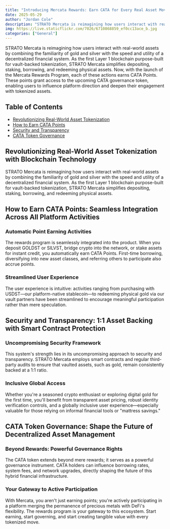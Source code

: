 ```yaml
---
title: "Introducing Mercata Rewards: Earn CATA for Every Real Asset Move"
date: 2025-05-29
author: "Jordan Cole"
description: "STRATO Mercata is reimagining how users interact with real-world assets by combining the familiarity of gold and silver with the speed and utility of a decentralized financial system."
img: https://live.staticflickr.com/7026/6710868859_ef0cc13ace_b.jpg
categories: ["General"]
---
```


STRATO Mercata is reimagining how users interact with real-world assets by combining the familiarity of gold and silver with the speed and utility of a decentralized financial system. As the first Layer 1 blockchain purpose-built for vault-backed tokenization, STRATO Mercata simplifies depositing, staking, borrowing, and redeeming physical assets. Now, with the launch of the Mercata Rewards Program, each of these actions earns CATA Points. These points grant access to the upcoming CATA governance token, enabling users to influence platform direction and deepen their engagement with tokenized assets.

## Table of Contents

- [Revolutionizing Real-World Asset Tokenization](#revolutionizing-real-world-asset-tokenization-with-blockchain-technology)
- [How to Earn CATA Points](#how-to-earn-cata-points-seamless-integration-across-all-platform-activities)
- [Security and Transparency](#security-and-transparency-11-asset-backing-with-smart-contract-protection)
- [CATA Token Governance](#cata-token-governance-shape-the-future-of-decentralized-asset-management)

## Revolutionizing Real-World Asset Tokenization with Blockchain Technology

STRATO Mercata is reimagining how users interact with real-world assets by combining the familiarity of gold and silver with the speed and utility of a decentralized financial system. As the first Layer 1 blockchain purpose-built for vault-backed tokenization, STRATO Mercata simplifies depositing, staking, borrowing, and redeeming physical assets.

## How to Earn CATA Points: Seamless Integration Across All Platform Activities

### Automatic Point Earning Activities

The rewards program is seamlessly integrated into the product. When you deposit GOLDST or SILVST, bridge crypto into the network, or stake assets for instant credit, you automatically earn CATA Points. First-time borrowing, diversifying into new asset classes, and referring others to participate also accrue points.

### Streamlined User Experience

The user experience is intuitive: activities ranging from purchasing with USDST—our platform-native stablecoin—to redeeming physical gold via our vault partners have been streamlined to encourage meaningful participation rather than mere speculation.

## Security and Transparency: 1:1 Asset Backing with Smart Contract Protection

### Uncompromising Security Framework

This system's strength lies in its uncompromising approach to security and transparency. STRATO Mercata employs smart contracts and regular third-party audits to ensure that vaulted assets, such as gold, remain consistently backed at a 1:1 ratio.

### Inclusive Global Access

Whether you're a seasoned crypto enthusiast or exploring digital gold for the first time, you'll benefit from transparent asset pricing, robust identity verification controls, and a globally inclusive user experience—especially valuable for those relying on informal financial tools or "mattress savings."

## CATA Token Governance: Shape the Future of Decentralized Asset Management

### Beyond Rewards: Powerful Governance Rights

The CATA token extends beyond mere rewards; it serves as a powerful governance instrument. CATA holders can influence borrowing rates, system fees, and network upgrades, directly shaping the future of this hybrid financial infrastructure.

### Your Gateway to Active Participation

With Mercata, you aren't just earning points; you're actively participating in a platform merging the permanence of precious metals with DeFi's flexibility. The rewards program is your gateway to this ecosystem. Start earning, start governing, and start creating tangible value with every tokenized move.
